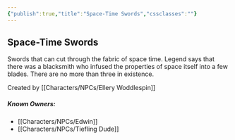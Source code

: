 ```yaml
---
{"publish":true,"title":"Space-Time Swords","cssclasses":""}
---
```


## Space-Time Swords

Swords that can cut through the fabric of space time. Legend says that there was a blacksmith who infused the properties of space itself into a few blades. There are no more than three in existence. 

Created by [[Characters/NPCs/Ellery Woddlespin]]

##### Known Owners: 
- [[Characters/NPCs/Edwin]]
- [[Characters/NPCs/Tiefling Dude]]